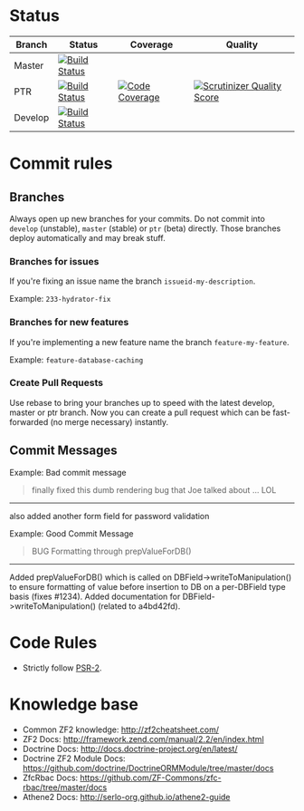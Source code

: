 # Status

| Branch  | Status        | Coverage  | Quality |
| ------- | ------------- | --------- | ------- |
| Master        | [![Build Status](https://magnum.travis-ci.com/serlo-org/athene2.png?token=gtodfPz6nLDS6xphYxdJ&branch=master)](https://magnum.travis-ci.com/serlo-org/athene2)              |           |         |
| PTR        | [![Build Status](https://magnum.travis-ci.com/serlo-org/athene2.png?token=gtodfPz6nLDS6xphYxdJ&branch=ptr)](https://magnum.travis-ci.com/serlo-org/athene2)              | [![Code Coverage](https://scrutinizer-ci.com/g/serlo-org/athene2/badges/coverage.png?s=edaa8c408fa5a756681cb65f91d1edc2c749f85c)](https://scrutinizer-ci.com/g/serlo-org/athene2/)          | [![Scrutinizer Quality Score](https://scrutinizer-ci.com/g/serlo-org/athene2/badges/quality-score.png?s=10f171040865279c15cfe136be5fbba32f6ed7ef)](https://scrutinizer-ci.com/g/serlo-org/athene2/)        |
| Develop        | [![Build Status](https://magnum.travis-ci.com/serlo-org/athene2.png?token=gtodfPz6nLDS6xphYxdJ&branch=develop)](https://magnum.travis-ci.com/serlo-org/athene2)              |           |         |

# Commit rules

## Branches

Always open up new branches for your commits.
Do not commit into `develop` (unstable), `master` (stable) or `ptr` (beta) directly.
Those branches deploy automatically and may break stuff.

### Branches for issues

If you're fixing an issue name the branch `issueid-my-description`.

Example: `233-hydrator-fix`

### Branches for new features

If you're implementing a new feature name the branch `feature-my-feature`.

Example: `feature-database-caching`

### Create Pull Requests

Use rebase to bring your branches up to speed with the latest develop, master or ptr branch.
Now you can create a pull request which can be fast-forwarded (no merge necessary) instantly.

## Commit Messages

Example: Bad commit message
> finally fixed this dumb rendering bug that Joe talked about ... LOL
  -------------------------------------------------------------------
  also added another form field for password validation

Example: Good Commit Message
> BUG Formatting through prepValueForDB()
  -------------------------------------------------------------------
  Added prepValueForDB() which is called on DBField->writeToManipulation()
  to ensure formatting of value before insertion to DB on a per-DBField type basis (fixes #1234).
  Added documentation for DBField->writeToManipulation() (related to a4bd42fd).

# Code Rules

* Strictly follow [PSR-2](https://github.com/php-fig/fig-standards/blob/master/accepted/PSR-2-coding-style-guide.md).

# Knowledge base

* Common ZF2 knowledge: http://zf2cheatsheet.com/
* ZF2 Docs: http://framework.zend.com/manual/2.2/en/index.html
* Doctrine Docs: http://docs.doctrine-project.org/en/latest/
* Doctrine ZF2 Module Docs: https://github.com/doctrine/DoctrineORMModule/tree/master/docs
* ZfcRbac Docs: https://github.com/ZF-Commons/zfc-rbac/tree/master/docs
* Athene2 Docs: http://serlo-org.github.io/athene2-guide
